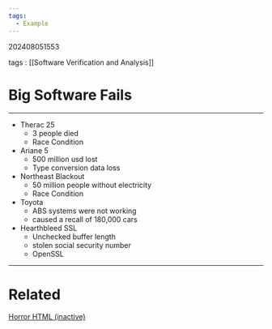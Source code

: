 ```yaml
---
tags:
  - Example
---
```


202408051553

tags : [[Software Verification and Analysis]]

#  Big Software Fails
---
- Therac 25
	- 3 people died
	- Race Condition
- Ariane 5
	- 500 million usd lost
	- Type conversion data loss
- Northeast Blackout
	- 50 million people without electricity
	- Race Condition
- Toyota
	- ABS systems were not working
	- caused a recall of 180,000 cars
- Hearthbleed SSL
	- Unchecked buffer length
	- stolen social security number
	- OpenSSL

---
# Related
[Horror HTML (inactive)](http://www.cs.tau.ac.il/~nachumd/horror.html)